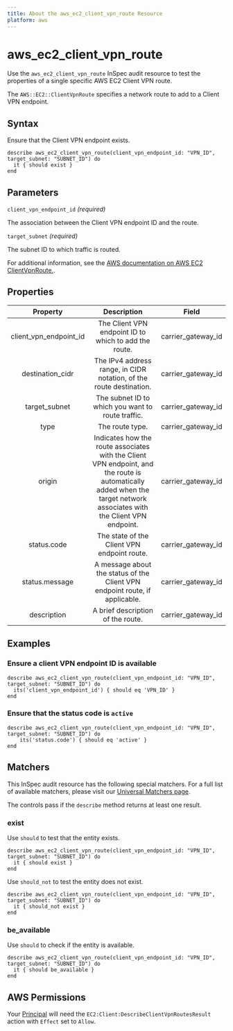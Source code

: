 ```yaml
---
title: About the aws_ec2_client_vpn_route Resource
platform: aws
---
```


# aws_ec2_client_vpn_route

Use the `aws_ec2_client_vpn_route` InSpec audit resource to test the properties of a single specific AWS EC2 Client VPN route.

The `AWS::EC2::ClientVpnRoute` specifies a network route to add to a Client VPN endpoint.

## Syntax

Ensure that the Client VPN endpoint exists.

    describe aws_ec2_client_vpn_route(client_vpn_endpoint_id: "VPN_ID", target_subnet: "SUBNET_ID") do
      it { should exist }
    end

## Parameters

`client_vpn_endpoint_id` _(required)_

The association between the Client VPN endpoint ID and the route.

`target_subnet` _(required)_

The subnet ID to which traffic is routed.

For additional information, see the [AWS documentation on AWS EC2 ClientVpnRoute.](https://docs.aws.amazon.com/AWSCloudFormation/latest/UserGuide/aws-resource-ec2-clientvpnroute.html).

## Properties

| Property               | Description                                                           | Field              |
| :--------------------: | :-------------------------------------------------------------------: | :----------------: |
| client_vpn_endpoint_id | The Client VPN endpoint ID to which to add the route.                 | carrier_gateway_id |
| destination_cidr       | The IPv4 address range, in CIDR notation, of the route destination.   | carrier_gateway_id |
| target_subnet          | The subnet ID to which you want to route traffic.                     | carrier_gateway_id |
| type                   | The route type.                                                       | carrier_gateway_id |
| origin                 | Indicates how the route associates with the Client VPN endpoint, and the route is automatically added when the target network associates with the Client VPN endpoint. | carrier_gateway_id |
| status.code            | The state of the Client VPN endpoint route.                           | carrier_gateway_id |
| status.message         | A message about the status of the Client VPN endpoint route, if applicable. | carrier_gateway_id |
| description            | A brief description of the route.                                     | carrier_gateway_id |

## Examples

### Ensure a client VPN endpoint ID is available

    describe aws_ec2_client_vpn_route(client_vpn_endpoint_id: "VPN_ID", target_subnet: "SUBNET_ID") do
      its('client_vpn_endpoint_id') { should eq 'VPN_ID' }
    end

### Ensure that the status code is `active`

    describe aws_ec2_client_vpn_route(client_vpn_endpoint_id: "VPN_ID", target_subnet: "SUBNET_ID") do
        its('status.code') { should eq 'active' }
    end

## Matchers

This InSpec audit resource has the following special matchers. For a full list of available matchers, please visit our [Universal Matchers page](https://www.inspec.io/docs/reference/matchers/).

The controls pass if the `describe` method returns at least one result.

### exist

Use `should` to test that the entity exists.

    describe aws_ec2_client_vpn_route(client_vpn_endpoint_id: "VPN_ID", target_subnet: "SUBNET_ID") do
      it { should exist }
    end

Use `should_not` to test the entity does not exist.

    describe aws_ec2_client_vpn_route(client_vpn_endpoint_id: "VPN_ID", target_subnet: "SUBNET_ID") do
      it { should_not exist }
    end

### be_available

Use `should` to check if the entity is available.

    describe aws_ec2_client_vpn_route(client_vpn_endpoint_id: "VPN_ID", target_subnet: "SUBNET_ID") do
      it { should be_available }
    end

## AWS Permissions

Your [Principal](https://docs.aws.amazon.com/IAM/latest/UserGuide/intro-structure.html#intro-structure-principal) will need the `EC2:Client:DescribeClientVpnRoutesResult` action with `Effect` set to `Allow`.
